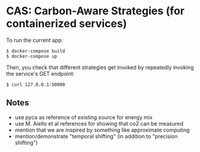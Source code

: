 # CAS: Carbon-Aware Strategies (for containerized services)
To run the current app: 
```
$ docker-compose build
$ docker-compose up
```
Then, you check that different strategies get invoked by repeatedly invoking the service's GET endpoint:
```
$ curl 127.0.0.1:50000
```

## Notes
* use pyca as reference of existing source for energy mix
* use M. Aiello et al references for showing that co2 can be measured
* mention that we are inspired by something like approximate computing
* mention/demonstrate "temporal shifting" (in addition to "precision shifting")
